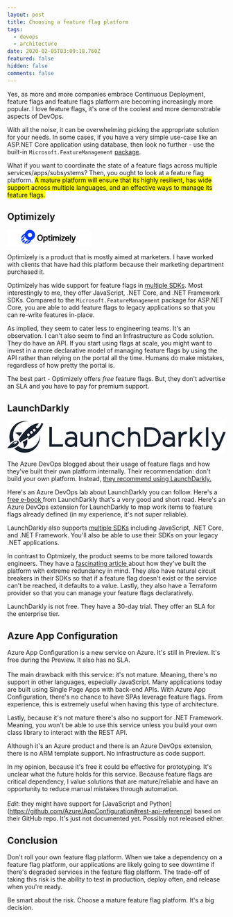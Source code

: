 ```yaml
---
layout: post
title: Choosing a feature flag platform
tags:
  - devops
  - architecture
date: 2020-02-05T03:09:18.760Z
featured: false
hidden: false
comments: false
---
```

Yes, as more and more companies embrace Continuous Deployment, feature flags and feature flags platform are becoming increasingly more popular. I love feature flags, it's one of the coolest and more demonstrable aspects of DevOps. 

With all the noise, it can be overwhelming picking the appropriate solution for your needs. In some cases, if you have a very simple use-case like an ASP.NET Core application using database, then look no further - use the built-in `Microsoft.FeatureManagement` [package](https://andrewlock.net/introducing-the-microsoft-featuremanagement-library-adding-feature-flags-to-an-asp-net-core-app-part-1/).

<!--more--> 

What if you want to coordinate the state of a feature flags across multiple services/apps/subsystems? Then, you ought to look at a feature flag platform. <mark>A mature platform will ensure that its highly resilient, has wide support across multiple languages, and an effective ways to manage its feature flags.</mark>

## Optimizely

![Optimizely logo](/assets/uploads/optimizely.png "Optimizely logo")

Optimizely is a product that is mostly aimed at marketers. I have worked with clients that have had this platform because their marketing department purchased it. 

Optimizely has wide support for feature flags in [multiple SDKs](https://docs.developers.optimizely.com/full-stack/v2.1/docs/install-the-sdk). Most interestingly to me, they offer JavaScript, .NET Core, and .NET Framework SDKs. Compared to the `Microsoft.FeatureManagement` package for ASP.NET Core, you are able to add feature flags to legacy applications so that you can re-write features in-place.

As implied, they seem to cater less to engineering teams. It's an observation. I can't also seem to find an Infrastructure as Code solution. They do have an API. If you start using flags at scale, you might want to invest in a more declarative model of managing feature flags by using the API rather than relying on the portal all the time. Humans do make mistakes, regardless of how pretty the portal is.

The best part - Optimizely offers *free* feature flags. But, they don't advertise an SLA and you have to pay for premium support. 

## LaunchDarkly

![LaunchDarkly Logo](/assets/uploads/launch_darkly.png "LaunchDarkly Logo")

The Azure DevOps blogged about their usage of feature flags and how they've built their own platform internally. Their recommendation: don't build your own platform. Instead, [they recommend using LaunchDarkly.](https://docs.microsoft.com/en-us/azure/devops/learn/devops-at-microsoft/progressive-experimentation-feature-flags)

Here's an Azure DevOps lab about LaunchDarkly you can follow. Here's a [free e-book ](https://launchdarkly.com/effective-feature-management-ebook/)from LaunchDarkly that's a very good and short read. Here's an Azure DevOps extension for LaunchDarkly to map work items to feature flags already defined (in my experience, it's not super reliable).

LaunchDarkly also supports [multiple SDKs](https://launchdarkly.com/features/sdk/) including JavaScript, .NET Core, and .NET Framework. You'll also be able to use their SDKs on your legacy .NET applications. 

In contrast to Optmizely, the product seems to be more tailored towards engineers. They have a [fascinating article ](https://stackshare.io/launchdarkly/how-launchdarkly-serves-over-4-billion-feature-flags-daily)about how they've built the platform with extreme redundancy in mind. They also have natural circuit breakers in their SDKs so that if a feature flag doesn't exist or the service can't be reached, it defaults to a value. Lastly, they also have a Terraform provider so that you can manage your feature flags declaratively.

LaunchDarkly is not free. They have a 30-day trial. They offer an SLA for the enterprise tier.

## Azure App Configuration

Azure App Configuration is a new service on Azure. It's still in Preview. It's free during the Preview. It also has no SLA. \
\
The main drawback with this service: it's not mature. Meaning, there's no support in other languages, especially JavaScript. Many applications today are built using Single Page Apps with back-end APIs. With Azure App Configuration, there's no chance to have SPAs leverage feature flags. From experience, this is extremely useful when having this type of architecture. 

Lastly, because it's not mature there's also no support for .NET Framework. Meaning, you won't be able to use this service unless you build your own class library to interact with the REST API. 

Although it's an Azure product and there is an Azure DevOps extension, there is no ARM template support. No infrastructure as code support.

In my opinion, because it's free it could be effective for prototyping. It's unclear what the future holds for this service. Because feature flags are critical dependency, I value solutions that are mature/reliable and have an opportunity to reduce manual mistakes through automation.\
\
*Edit*: they might have support for \[JavaScript and Python](<https://github.com/Azure/AppConfiguration#rest-api-reference>) based on their GitHub repo. It's just not documented yet. Possibly not released either.

## Conclusion

Don't roll your own feature flag platform. When we take a dependency on a feature flag platform, our applications are likely going to see downtime if there's degraded services in the feature flag platform. The trade-off of taking this risk is the ability to test in production, deploy often, and release when you're ready. 

Be smart about the risk. Choose a mature feature flag platform. It's a big decision.
